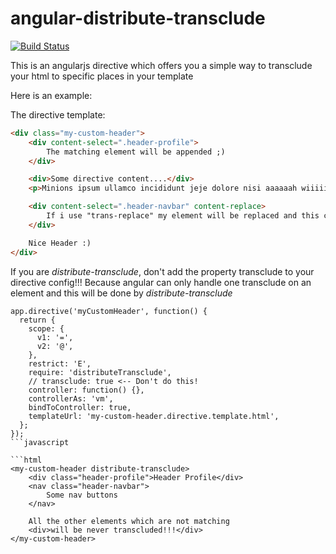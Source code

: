 # angular-distribute-transclude
[![Build Status](https://travis-ci.org/tfiwm/angular-distribute-transclude.svg?branch=master)](https://travis-ci.org/tfiwm/angular-distribute-transclude)

This is an angularjs directive which offers you a simple way to transclude your html to specific places in your template

Here is an example:


The directive template:
```html
<div class="my-custom-header">
    <div content-select=".header-profile">
        The matching element will be appended ;)
    </div>

    <div>Some directive content....</div>
    <p>Minions ipsum ullamco incididunt jeje dolore nisi aaaaaah wiiiii aliqua esse. Irure uuuhhh commodo wiiiii officia bee do bee do bee do sit amet potatoooo veniam. Uuuhhh ut labore jiji. Bappleees butt officia ut bananaaaa esse hana dul sae aliqua chasy. Ad commodo sit amet underweaaar quis po kass para tú enim aute jiji poopayee. Tatata bala tu daa nisi dolore para tú dolor. Ullamco po kass daa exercitation tank yuuu! Ullamco. </p>

    <div content-select=".header-navbar" content-replace>
        If i use "trans-replace" my element will be replaced and this content removed!
    </div>

    Nice Header :)
</div>
```

If you are *distribute-transclude*, don't add the property transclude to your directive config!!!
Because angular can only handle one transclude on an element and this will be done by *distribute-transclude*
```
app.directive('myCustomHeader', function() {
  return {
    scope: {
      v1: '=',
      v2: '@',
    },
    restrict: 'E',
    require: 'distributeTransclude',
    // transclude: true <-- Don't do this!
    controller: function() {},
    controllerAs: 'vm',
    bindToController: true,
    templateUrl: 'my-custom-header.directive.template.html',
  };
});
```javascript

```html
<my-custom-header distribute-transclude>
    <div class="header-profile">Header Profile</div>
    <nav class="header-navbar">
        Some nav buttons
    </nav>

    All the other elements which are not matching
    <div>will be never transcluded!!!</div>
</my-custom-header>
```
